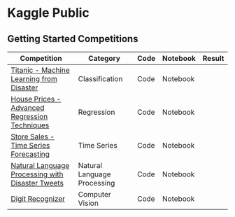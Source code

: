 # Kaggle Public

## Getting Started Competitions

Competition | Category | Code | Notebook | Result 
--- | --- | --- | --- | --- 
[Titanic - Machine Learning from Disaster](https://www.kaggle.com/competitions/titanic) | Classification | Code | Notebook | |
[House Prices - Advanced Regression Techniques](https://www.kaggle.com/competitions/house-prices-advanced-regression-techniques) | Regression | Code | Notebook | |
[Store Sales - Time Series Forecasting](https://www.kaggle.com/competitions/store-sales-time-series-forecasting) | Time Series | Code | Notebook | |
[Natural Language Processing with Disaster Tweets](https://www.kaggle.com/competitions/nlp-getting-started) | Natural Language Processing | Code | Notebook | |
[Digit Recognizer](https://www.kaggle.com/competitions/digit-recognizer) | Computer Vision | Code | Notebook | |
